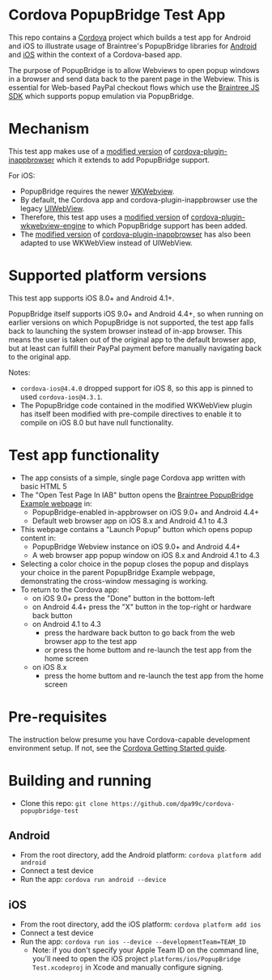 Cordova PopupBridge Test App
============================

This repo contains a [Cordova](http://cordova.apache.org/) project which builds a test app for Android and iOS to illustrate usage of Braintree's PopupBridge libraries for [Android](https://github.com/braintree/popup-bridge-android) and [iOS](https://github.com/braintree/popup-bridge-ios) within the context of a Cordova-based app.

The purpose of PopupBridge is to allow Webviews to open popup windows in a browser and send data back to the parent page in the Webview. This is essential for Web-based PayPal checkout flows which use the [Braintree JS SDK](https://github.com/braintree/braintree-web) which supports popup emulation via PopupBridge.

# Mechanism
This test app makes use of a [modified version](https://github.com/dpa99c/cordova-plugin-themeablebrowser/tree/popup_bridge) of [cordova-plugin-inappbrowser](https://github.com/apache/cordova-plugin-inappbrowser) which it extends to add PopupBridge support. 

For iOS:
- PopupBridge requires the newer [WKWebview](https://developer.apple.com/documentation/webkit/wkwebview).
- By default, the Cordova app and cordova-plugin-inappbrowser use the legacy [UIWebView](https://developer.apple.com/documentation/uikit/uiwebview).
- Therefore, this test app uses a [modified version](https://github.com/dpa99c/cordova-plugin-wkwebview-engine#popup_bridge) of [cordova-plugin-wkwebview-engine](https://github.com/apache/cordova-plugin-wkwebview-engine) to which PopupBridge support has been added.
- The [modified version](https://github.com/dpa99c/cordova-plugin-themeablebrowser/tree/popup_bridge) of [cordova-plugin-inappbrowser](https://github.com/apache/cordova-plugin-inappbrowser) has also been adapted to use WKWebView instead of UIWebView.

# Supported platform versions
This test app supports iOS 8.0+ and Android 4.1+.

PopupBridge itself supports iOS 9.0+ and Android 4.4+, so when running on earlier versions on which PopupBridge is not supported, the test app falls back to launching the system browser instead of in-app browser. This means the user is taken out of the original app to the default browser app, but at least can fulfill their PayPal payment before manually navigating back to the original app.

Notes: 
- `cordova-ios@4.4.0` dropped support for iOS 8, so this app is pinned to used `cordova-ios@4.3.1`.
- The PopupBridge code contained in the modified WKWebView plugin has itself been modified with pre-compile directives to enable it to compile on iOS 8.0 but have null functionality.

# Test app functionality
- The app consists of a simple, single page Cordova app written with basic HTML 5
- The "Open Test Page In IAB" button opens the [Braintree PopupBridge Example webpage](https://braintree.github.io/popup-bridge-example) in:
    - PopupBridge-enabled in-appbrowser on iOS 9.0+ and Android 4.4+
    - Default web browser app on iOS 8.x and Android 4.1 to 4.3 
- This webpage contains a "Launch Popup" button which opens popup content in:
    - PopupBridge Webview instance on iOS 9.0+ and Android 4.4+
    - A web browser app popup window on iOS 8.x and Android 4.1 to 4.3
- Selecting a color choice in the popup closes the popup and displays your choice in the parent PopupBridge Example webpage, demonstrating the cross-window messaging is working.
- To return to the Cordova app:
    - on iOS 9.0+ press the "Done" button in the bottom-left
    - on Android 4.4+ press the "X" button in the top-right or hardware back button
    - on Android 4.1 to 4.3
        - press the hardware back button to go back from the web browser app to the test app
        - or press the home buttom and re-launch the test app from the home screen
    - on iOS 8.x
        - press the home buttom and re-launch the test app from the home screen

# Pre-requisites
The instruction below presume you have Cordova-capable development environment setup.
If not, see the [Cordova Getting Started guide](http://cordova.apache.org/#getstarted).

# Building and running
- Clone this repo: `git clone https://github.com/dpa99c/cordova-popupbridge-test`

## Android
- From the root directory, add the Android platform: `cordova platform add android`
- Connect a test device
- Run the app: `cordova run android --device`

## iOS
- From the root directory, add the iOS platform: `cordova platform add ios`
- Connect a test device
- Run the app: `cordova run ios --device --developmentTeam=TEAM_ID`
    - Note: if you don't specify your Apple Team ID on the command line, you'll need to open the iOS project `platforms/ios/PopupBridge Test.xcodeproj` in Xcode and manually configure signing.